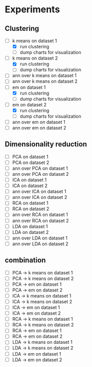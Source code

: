 # Experiments

## Clustering

- [ ] k means on dataset 1
    - [x] run clustering
    - [ ] dump charts for visualization
- [ ] k means on dataset 2
    - [x] run clustering
    - [ ] dump charts for visualization
- [ ] ann over k means on dataset 1
- [ ] ann over k means on dataset 2
- [ ] em on dataset 1
    - [x] run clustering
    - [ ] dump charts for visualization
- [ ] em on dataset 2
    - [x] run clustering
    - [ ] dump charts for visualization
- [ ] ann over em on dataset 1
- [ ] ann over em on dataset 2

## Dimensionality reduction

- [ ] PCA on dataset 1
- [ ] PCA on dataset 2
- [ ] ann over PCA on dataset 1
- [ ] ann over PCA on dataset 2
- [ ] ICA on dataset 1
- [ ] ICA on dataset 2
- [ ] ann over ICA on dataset 1
- [ ] ann over ICA on dataset 2
- [ ] RCA on dataset 1
- [ ] RCA on dataset 2
- [ ] ann over RCA on dataset 1
- [ ] ann over RCA on dataset 2
- [ ] LDA on dataset 1
- [ ] LDA on dataset 2
- [ ] ann over LDA on dataset 1
- [ ] ann over LDA on dataset 2

## combination

- [ ] PCA -> k means on dataset 1
- [ ] PCA -> k means on dataset 2
- [ ] PCA -> em on dataset 1
- [ ] PCA -> em on dataset 2
- [ ] ICA -> k means on dataset 1
- [ ] ICA -> k means on dataset 2
- [ ] ICA -> em on dataset 1
- [ ] ICA -> em on dataset 2
- [ ] RCA -> k means on dataset 1
- [ ] RCA -> k means on dataset 2
- [ ] RCA -> em on dataset 1
- [ ] RCA -> em on dataset 2
- [ ] LDA -> k means on dataset 1
- [ ] LDA -> k means on dataset 2
- [ ] LDA -> em on dataset 1
- [ ] LDA -> em on dataset 2
